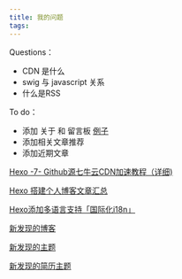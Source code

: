 ```yaml
---
title: 我的问题
tags:
---
```


Questions：
+ CDN 是什么
+ swig 与 javascript 关系
+ 什么是RSS

To do：
+ 添加 关于 和 留言板 [例子](https://www.zhyong.cn/about/)
+ 添加相关文章推荐
+ 添加近期文章


[Hexo -7- Github源七牛云CDN加速教程（详细)](https://www.zywvvd.com/2020/03/19/hexo/7_hexo_speed_up/hexo-speed-up/)

[Hexo 搭建个人博客文章汇总](https://tding.top/archives/aad98408.html)

[Hexo添加多语言支持「国际化i18n」](https://tstrs.me/1448.html)

[新发现的博客](https://www.itrhx.com/)

[新发现的主题](https://volantis.js.org/v3/theme-settings/)

[新发现的简历主题](https://resume.js.org/)
